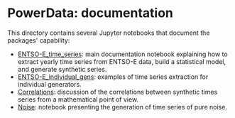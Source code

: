 PowerData: documentation
========================

This directory contains several Jupyter notebooks that document the packages' capability:

- [ENTSO-E_time_series](./ENTSO-E_time_series.ipynb):
  main documentation notebook explaining how to extract yearly time series from ENTSO-E data,
  build a statistical model, and generate synthetic series.
- [ENTSO-E_individual_gens](./ENTSO-E_individual_gens.ipynb):
  examples of time series extraction for individual generators.
- [Correlations](./Correlations.ipynb):
  discussion of the correlations between synthetic times series from a mathematical point of view.
- [Noise](./Noise.ipynb):
  notebook presenting the generation of time series of pure noise.

